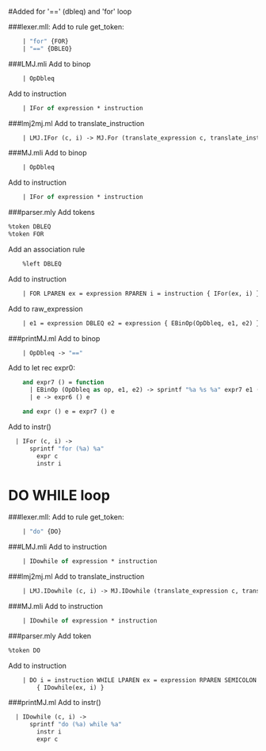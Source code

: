 #Added for '==' (dbleq) and 'for' loop

###lexer.mll:
Add to rule get_token: 
```Ocaml  line 67-68
    | "for" {FOR}
    | "==" {DBLEQ}
```

###LMJ.mli
Add to binop
```Ocaml line 27
	| OpDbleq
```

Add to instruction
```Ocaml line 35
	| IFor of expression * instruction
```

###lmj2mj.ml
Add to translate_instruction
```Ocaml line 19
	| LMJ.IFor (c, i) -> MJ.For (translate_expression c, translate_instruction i)
```

###MJ.mli
Add to binop
```Ocaml line 25
	| OpDbleq
```

Add to instruction
```Ocaml line 33
	| IFor of expression * instruction
```

###parser.mly
Add tokens
```Ocaml line 19-20
%token DBLEQ
%token FOR
```

Add an association rule
```Ocaml line 25
	%left DBLEQ
```

Add to instruction
```Ocaml line 101
	| FOR LPAREN ex = expression RPAREN i = instruction { IFor(ex, i) }
```

Add to raw_expression
```Ocaml line 131
	| e1 = expression DBLEQ e2 = expression { EBinOp(OpDbleq, e1, e2) }
```

###printMJ.ml
Add to binop
```Ocaml line 16
	| OpDbleq -> "=="
```

Add to let rec expr0:
```Ocaml line 53-57
	and expr7 () = function
	  | EBinOp (OpDbleq as op, e1, e2) -> sprintf "%a %s %a" expr7 e1 (binop op) expr7 e2
	  | e -> expr6 () e

	and expr () e = expr7 () e
```

Add to instr()
```OCaml line 74
  | IFor (c, i) ->
      sprintf "for (%a) %a"
        expr c
        instr i
```




# DO WHILE loop
###lexer.mll:
Add to rule get_token: 
```Ocaml  line 69
    | "do" {DO}
```

###LMJ.mli
Add to instruction
```Ocaml line 36
	| IDowhile of expression * instruction
```

###lmj2mj.ml
Add to translate_instruction
```Ocaml line 20
	| LMJ.IDowhile (c, i) -> MJ.IDowhile (translate_expression c, translate_instruction i)
```
###MJ.mli
Add to instruction
```Ocaml line 33
	| IDowhile of expression * instruction
```

###parser.mly
Add token
```Ocaml line 21
%token DO
```

Add to instruction
```Ocaml line 103
	| DO i = instruction WHILE LPAREN ex = expression RPAREN SEMICOLON 
		{ IDowhile(ex, i) }
```

###printMJ.ml
Add to instr()
```OCaml line 74
  | IDowhile (c, i) ->
      sprintf "do (%a) while %a"
        instr i
        expr c
```











